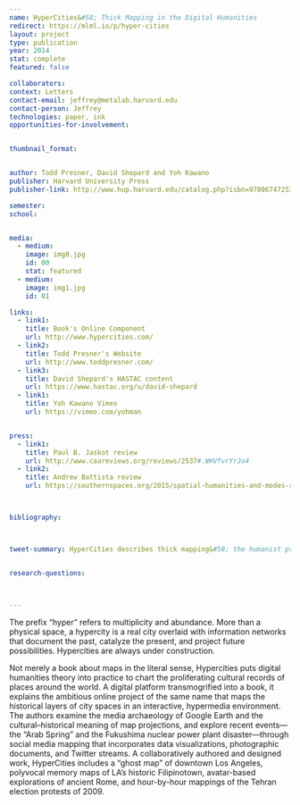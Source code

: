 ```yaml
---
name: HyperCities&#58; Thick Mapping in the Digital Humanities
redirect: https://mlml.io/p/hyper-cities
layout: project
type: publication
year: 2014
stat: complete
featured: false

collaborators:
context: Letters
contact-email: jeffrey@metalab.harvard.edu
contact-person: Jeffrey
technologies: paper, ink
opportunities-for-involvement:


thumbnail_format:


author: Todd Presner, David Shepard and Yoh Kawano
publisher: Harvard University Press
publisher-link: http://www.hup.harvard.edu/catalog.php?isbn=9780674725348

semester:
school:


media:
  - medium:
    image: img0.jpg
    id: 00
    stat: featured
  - medium:
    image: img1.jpg
    id: 01

links:
  - link1: 
    title: Book's Online Component
    url: http://www.hypercities.com/
  - link2: 
    title: Todd Presner's Website
    url: http://www.toddpresner.com/
  - link3: 
    title: David Shepard's HASTAC content
    url: https://www.hastac.org/u/david-shepard	
  - link1: 
    title: Yoh Kawano Vimeo
    url: https://vimeo.com/yohman


press:
  - link1: 
    title: Paul B. Jaskot review
    url: http://www.caareviews.org/reviews/2537#.WHVfvrYrJo4
  - link2: 
    title: Andrew Battista review
    url: https://southernspaces.org/2015/spatial-humanities-and-modes-resistance-review-hypercities	



bibliography:



tweet-summary: HyperCities describes thick mapping&#58; the humanist project of participating and listening that transforms mapping into an ethical undertaking.


research-questions:



---
```


The prefix “hyper” refers to multiplicity and abundance. More than a physical space, a hypercity is a real city overlaid with information networks that document the past, catalyze the present, and project future possibilities. Hypercities are always under construction.

Not merely a book about maps in the literal sense, Hypercities puts digital humanities theory into practice to chart the proliferating cultural records of places around the world. A digital platform transmogrified into a book, it explains the ambitious online project of the same name that maps the historical layers of city spaces in an interactive, hypermedia environment. The authors examine the media archaeology of Google Earth and the cultural–historical meaning of map projections, and explore recent events—the “Arab Spring” and the Fukushima nuclear power plant disaster—through social media mapping that incorporates data visualizations, photographic documents, and Twitter streams. A collaboratively authored and designed work, HyperCities includes a “ghost map” of downtown Los Angeles, polyvocal memory maps of LA’s historic Filipinotown, avatar-based explorations of ancient Rome, and hour-by-hour mappings of the Tehran election protests of 2009.

